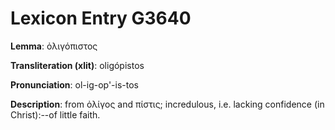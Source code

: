 # Lexicon Entry G3640

**Lemma**: ὀλιγόπιστος

**Transliteration (xlit)**: oligópistos

**Pronunciation**: ol-ig-op'-is-tos

**Description**:
from ὀλίγος and πίστις; incredulous, i.e. lacking confidence (in Christ):--of little faith.
